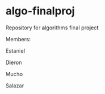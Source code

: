 # algo-finalproj
Repository for algorithms final project

Members:

Estaniel

Dieron

Mucho

Salazar
